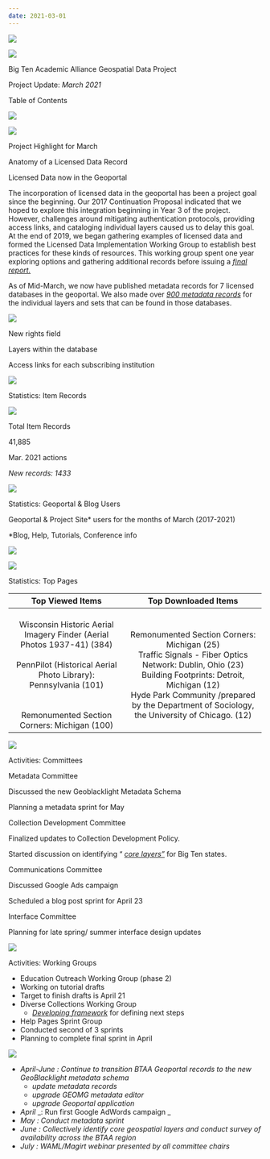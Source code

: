 ```yaml
---
date: 2021-03-01
---
```


![](img/project-update_2021-030.png)

![](img/project-update_2021-031.png)

Big Ten Academic Alliance Geospatial Data Project

Project Update:   _March 2021_

Table of Contents

![](img/project-update_2021-032.png)

![](img/project-update_2021-033.png)

Project Highlight for March

Anatomy of a Licensed Data Record

Licensed Data now in the Geoportal

The incorporation of licensed data in the geoportal has been a project goal since the beginning\. Our 2017 Continuation Proposal indicated that we hoped to explore this integration beginning in Year 3 of the project\. However\, challenges around mitigating authentication protocols\, providing access links\, and cataloging individual layers caused us to delay this goal\.  At the end of 2019\, we began gathering examples of licensed data and formed the Licensed Data Implementation Working Group to establish best practices for these kinds of resources\. This working group spent one year exploring options and gathering additional records before issuing a  _[final report\.](https://drive.google.com/file/d/1AFJqeAnJsPwdKv6ub1J8nu3ZgILNEBL8/view?usp=sharing)_

As of Mid\-March\, we now have published metadata records for 7 licensed databases in the geoportal\.  We also made over  _[900 metadata records](https://geo.btaa.org/?f%5Bdc_rights_s%5D%5B%5D=Restricted&q=&search_field=all_fields)_  for the individual layers and sets that can be found in those databases\.

![](img/project-update_2021-034.png)

New rights field

Layers within the database

Access links for each subscribing institution

![](img/project-update_2021-035.png)

Statistics: Item Records

![](img/project-update_2021-036.png)

Total Item Records

41\,885

Mar\. 2021 actions

_New records: 1433_

![](img/project-update_2021-037.png)

Statistics: Geoportal & Blog Users

Geoportal & Project Site\* users for the months of March \(2017\-2021\)

\*Blog\, Help\, Tutorials\, Conference info

![](img/project-update_2021-038.png)

![](img/project-update_2021-039.png)

Statistics: Top Pages

| Top Viewed Items | Top Downloaded Items |
| :-: | :-: |
| <br />Wisconsin Historic Aerial Imagery Finder (Aerial Photos 1937-41) (384)<br /><br />PennPilot (Historical Aerial Photo Library): Pennsylvania (101)<br /><br /><br />Remonumented Section Corners: Michigan (100) | <br />Remonumented Section Corners: Michigan (25)<br />Traffic Signals - Fiber Optics Network: Dublin, Ohio (23)<br />Building Footprints: Detroit, Michigan (12)<br />Hyde Park Community /prepared by the Department of Sociology, the University of Chicago. (12) |

![](img/project-update_2021-0310.png)

Activities: Committees

Metadata Committee

Discussed the new Geoblacklight Metadata Schema

Planning a metadata sprint for May

Collection Development Committee

Finalized updates to Collection Development Policy\. 

Started discussion on identifying “  _[core layers”](https://docs.google.com/spreadsheets/d/1t_IcgTiFjJc5cDrn0_8GOSKBO8wllwkY9YoWM1FciRw/edit#gid=1897284802)_   for Big Ten states\.

Communications Committee

Discussed Google Ads campaign

Scheduled a blog post sprint for April 23

Interface Committee

Planning for late spring/ summer interface design updates

![](img/project-update_2021-0311.png)

Activities: Working Groups

* Education Outreach Working Group \(phase 2\)
* Working on tutorial drafts
* Target to finish drafts is April 21
* Diverse Collections Working Group
  * _[Developing framework](https://docs.google.com/document/d/1lqS9M4MGa9Gj4yEH2ACezukdqDPdw8Z9yhUpbSiG6hc/edit?usp=sharing)_   for defining next steps
* Help Pages Sprint Group
* Conducted second of 3 sprints
* Planning to complete final sprint in April

![](img/project-update_2021-0312.png)

* _April\-June_  _:  Continue to transition BTAA Geoportal records to the new GeoBlacklight metadata schema_
  * _update metadata records_
  * _upgrade GEOMG metadata editor_
  * _upgrade Geoportal application_
* _April_  _: Run first Google AdWords campaign _
* _May_  _: Conduct metadata sprint_
* _June_  _: Collectively identify core geospatial layers and conduct survey of availability across the BTAA region_
* _July_  _: WAML/Magirt webinar presented by all committee chairs_
